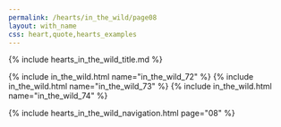```yaml
---
permalink: /hearts/in_the_wild/page08
layout: with_name
css: heart,quote,hearts_examples
---
```


{% include hearts_in_the_wild_title.md %}

{% include in_the_wild.html name="in_the_wild_72" %}
{% include in_the_wild.html name="in_the_wild_73" %}
{% include in_the_wild.html name="in_the_wild_74" %}


{% include hearts_in_the_wild_navigation.html page="08" %}
